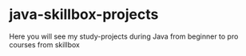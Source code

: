 # java-skillbox-projects
Here you will see my study-projects during Java from beginner to pro courses from skillbox
